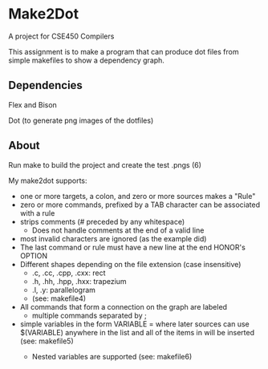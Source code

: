 Make2Dot
========

A project for CSE450 Compilers

This assignment is to make a program that can produce dot files from simple makefiles to show a dependency graph.

Dependencies
------------

Flex and Bison

Dot (to generate png images of the dotfiles)

About
-----

Run make to build the project and create the test .pngs (6)

My make2dot supports:
 - one or more targets, a colon, and zero or more sources makes a "Rule"
 - zero or more commands, prefixed by a TAB character can be associated with
   a rule
 - strips comments (# preceded by any whitespace)
     - Does not handle comments at the end of a valid line
 - most invalid characters are ignored (as the example did)
 - The last command or rule must have a new line at the end
HONOR's OPTION
 - Different shapes depending on the file extension (case insensitive)
     - .c, .cc, .cpp, .cxx: rect
     - .h, .hh, .hpp, .hxx: trapezium
     - .l, .y: parallelogram
     - (see: makefile4)
 - All commands that form a connection on the graph are labeled
     - multiple commands separated by ;
 - simple variables in the form VARIABLE = <LIST> where later sources can use
   $(VARIABLE) anywhere in the list and all of the items in <LIST> will be
   inserted (see: makefile5)
     - Nested variables are supported (see: makefile6)
